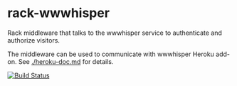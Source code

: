 rack-wwwhisper
==============

Rack middleware that talks to the wwwhisper service to authenticate
and authorize visitors.

The middleware can be used to communicate with wwwhisper Heroku
add-on. See [./heroku-doc.md](
https://github.com/wrr/rack-wwwhisper/blob/master/heroku-doc.md) for
details.

[![Build Status](https://travis-ci.org/wrr/rack-wwwhisper.png?branch=master)](https://travis-ci.org/wrr/rack-wwwhisper)